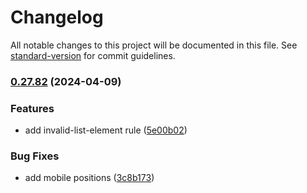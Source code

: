 # Changelog

All notable changes to this project will be documented in this file. See [standard-version](https://github.com/conventional-changelog/standard-version) for commit guidelines.

### [0.27.82](https://github.com/bgord/bgord-design/compare/v0.27.79...v0.27.82) (2024-04-09)


### Features

* add invalid-list-element rule ([5e00b02](https://github.com/bgord/bgord-design/commit/5e00b029e5bd6ae1118cdd1239231c7c9f73dbbf))


### Bug Fixes

* add mobile positions ([3c8b173](https://github.com/bgord/bgord-design/commit/3c8b173ce7f9965ae5f4679d76fae15ea55eab3d))

